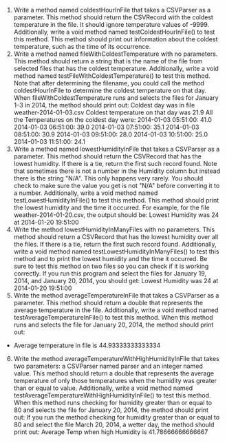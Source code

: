 1. Write a method named coldestHourInFile that takes a CSVParser as a parameter. This method should return the CSVRecord with the coldest temperature in the file. It should ignore temperature values of -9999. Additionally, write a void method named testColdestHourInFile() to test this method. This method should print out information about the coldest temperature, such as the time of its occurrence.
2. Write a method named fileWithColdestTemperature with no parameters. This method should return a string that is the name of the file from selected files that has the coldest temperature. Additionally, write a void method named testFileWithColdestTemperature() to test this method. Note that after determining the filename, you could call the method coldestHourInFile to determine the coldest temperature on that day. When fileWithColdestTemperature runs and selects the files for January 1–3 in 2014, the method should print out:
Coldest day was in file weather-2014-01-03.csv
Coldest temperature on that day was 21.9
All the Temperatures on the coldest day were:
2014-01-03 05:51:00: 41.0
2014-01-03 06:51:00: 39.0
2014-01-03 07:51:00: 35.1
2014-01-03 08:51:00: 30.9
2014-01-03 09:51:00: 28.0
2014-01-03 10:51:00: 25.0
2014-01-03 11:51:00: 24.1
3. Write a method named lowestHumidityInFile that takes a CSVParser as a parameter. This method should return the CSVRecord that has the lowest humidity. If there is a tie, return the first such record found. Note that sometimes there is not a number in the Humidity column but instead there is the string "N/A". This only happens very rarely. You should check to make sure the value you get is not "N/A" before converting it to a number. Additionally, write a void method named testLowestHumidityInFile() to test this method. This method should print the lowest humidity and the time it occurred. For example, for the file weather-2014-01-20.csv, the output should be:
   Lowest Humidity was 24 at 2014-01-20 19:51:00
4. Write the method lowestHumidityInManyFiles with no parameters. This method should return a CSVRecord that has the lowest humidity over all the files. If there is a tie, return the first such record found. Additionally, write a void method named testLowestHumidityInManyFiles() to test this method and to print the lowest humidity and the time it occurred. Be sure to test this method on two files so you can check if it is working correctly. If you run this program and select the files for January 19, 2014, and January 20, 2014, you should get:
Lowest Humidity was 24 at 2014-01-20 19:51:00
5. Write the method averageTemperatureInFile that takes a CSVParser as a parameter. This method should return a double that represents the average temperature in the file. Additionally, write a void method named testAverageTemperatureInFile() to test this method. When this method runs and selects the file for January 20, 2014, the method should print out:
- Average temperature in file is 44.93333333333334
6. Write the method averageTemperatureWithHighHumidityInFile that takes two parameters: a CSVParser named parser and an integer named value. This method should return a double that represents the average temperature of only those temperatures when the humidity was greater than or equal to value. Additionally, write a void method named testAverageTemperatureWithHighHumidityInFile() to test this method. When this method runs checking for humidity greater than or equal to 80 and selects the file for January 20, 2014, the method should print out:
  If you run the method checking for humidity greater than or equal to 80 and select the file March 20, 2014, a wetter day, the method should print out:
  Average Temp when high Humidity is 41.78666666666667

